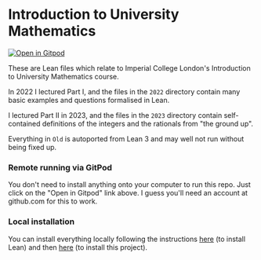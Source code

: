 # Introduction to University Mathematics

[![Open in Gitpod](https://gitpod.io/button/open-in-gitpod.svg)](https://gitpod.io/#https://github.com/kbuzzard/IISc-experiments)

These are Lean files which relate to Imperial College London's Introduction to University Mathematics course. 

In 2022 I lectured Part I, and the files in the `2022` directory contain many basic examples and questions formalised in Lean.

I lectured Part II in 2023, and the files in the `2023` directory contain self-contained definitions of the integers and the rationals from "the ground up". 

Everything in `Old` is autoported from Lean 3 and may well not run without being fixed up.

### Remote running via GitPod

You don't need to install anything onto your computer to run this repo. Just click on the "Open in Gitpod" link above. I guess you'll need an account
at github.com for this to work.

### Local installation

You can install everything locally following the instructions [here](https://docs.lean-lang.org/lean4/doc/quickstart.html) (to install Lean)
and then [here](https://leanprover-community.github.io/install/project.html) (to install this project).
